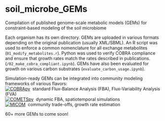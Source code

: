 # soil_microbe_GEMs
Compilation of published genome-scale metabolic models (GEMs) for constraint-based modeling of the soil microbiome

Each organism has its own directory. GEMs are uploaded in various formats depending on the original publication (usually XML/SBML). An R script was used to enforce a common nomenclature for all exchange metabolites (`01_modify_metabolites.r`). Python was used to verify COBRA compliance and ensure that growth rates match the rates described in publications. (`/02_make_cobra_compliant.ipynb`). GEMs have also been evaluated for growth on various carbon substrates (`evaluate_carbon_usage.ipynb`). 

Simulation-ready GEMs can be integrated into community modeling frameworks of various flavors:<br>
 [![COBRApy](https://img.shields.io/badge/-COBRApy-028?&logo=GitHub)](https://github.com/opencobra/cobrapy)&nbsp; standard Flux-Balance Analysis (FBA), Flux-Variability Analysis (FVA) 
 <br>
[![COMETSpy](https://img.shields.io/badge/-COMETSpy-028?&logo=GitHub)](https://github.com/segrelab/cometspy)&nbsp; dynamic FBA, spatiotemporal simulations
<br>
[![MICOM](https://img.shields.io/badge/-MICOM-028?&logo=GitHub)](https://github.com/micom-dev)&nbsp; community trade-offs, growth rate estimation

60+ more GEMs to come soon!
